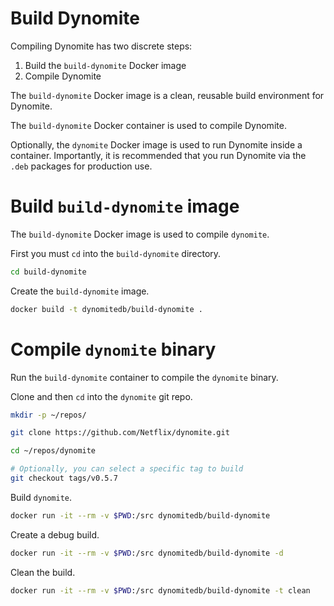 # Build Dynomite

Compiling Dynomite has two discrete steps:

1. Build the `build-dynomite` Docker image
2. Compile Dynomite

The `build-dynomite` Docker image is a clean, reusable build environment for Dynomite.

The `build-dynomite` Docker container is used to compile Dynomite.

Optionally, the `dynomite` Docker image is used to run Dynomite inside a container. Importantly, it is recommended that you run Dynomite via the `.deb` packages for production use.

# Build `build-dynomite` image

The `build-dynomite` Docker image is used to compile `dynomite`.

First you must `cd` into the `build-dynomite` directory.

```bash
cd build-dynomite
```

Create the `build-dynomite` image.

```bash
docker build -t dynomitedb/build-dynomite .
```

# Compile `dynomite` binary

Run the `build-dynomite` container to compile the `dynomite` binary.

Clone and then `cd` into the `dynomite` git repo.

```bash
mkdir -p ~/repos/

git clone https://github.com/Netflix/dynomite.git

cd ~/repos/dynomite

# Optionally, you can select a specific tag to build
git checkout tags/v0.5.7
```

Build `dynomite`.

```bash
docker run -it --rm -v $PWD:/src dynomitedb/build-dynomite
```

Create a debug build.

```bash
docker run -it --rm -v $PWD:/src dynomitedb/build-dynomite -d
```

Clean the build. 

```bash
docker run -it --rm -v $PWD:/src dynomitedb/build-dynomite -t clean
```


